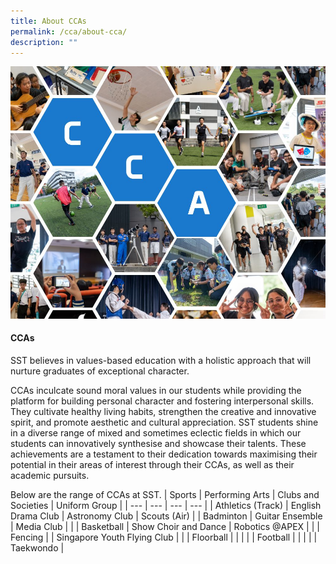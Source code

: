 ```yaml
---
title: About CCAs
permalink: /cca/about-cca/
description: ""
---
```

![](/images/About%20CCAs.jpeg)
#### CCAs

SST believes in values-based education with a holistic approach that will nurture graduates of exceptional character.

CCAs inculcate sound moral values in our students while providing the platform for building personal character and fostering interpersonal skills. They cultivate healthy living habits, strengthen the creative and innovative spirit, and promote aesthetic and cultural appreciation. SST students shine in a diverse range of mixed and sometimes eclectic fields in which our students can innovatively synthesise and showcase their talents. These achievements are a testament to their dedication towards maximising their potential in their areas of interest through their CCAs, as well as their academic pursuits.

Below are the range of CCAs at SST.
| Sports | Performing Arts | Clubs and Societies | Uniform Group |
| --- | --- | --- | --- |
| Athletics (Track) | English Drama Club | Astronomy Club | Scouts (Air) |
| Badminton | Guitar Ensemble | Media Club |  |
| Basketball | Show Choir and Dance | Robotics @APEX |  |
| Fencing |  | Singapore Youth Flying Club |  |
| Floorball |  |  |  |
| Football |  |  |  |
| Taekwondo |